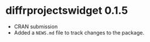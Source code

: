 # diffrprojectswidget 0.1.5

* CRAN submission
* Added a `NEWS.md` file to track changes to the package.



